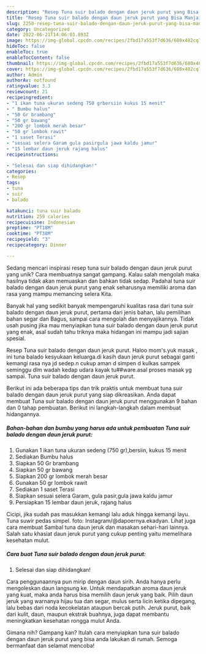 ```yaml
---
description: "Resep Tuna suir balado dengan daun jeruk purut yang Bisa Manjain Lidah"
title: "Resep Tuna suir balado dengan daun jeruk purut yang Bisa Manjain Lidah"
slug: 2250-resep-tuna-suir-balado-dengan-daun-jeruk-purut-yang-bisa-manjain-lidah
category: Uncategorized
date: 2022-06-21T14:06:03.893Z
image: https://img-global.cpcdn.com/recipes/2fbd17a553f7d636/680x482cq70/tuna-suir-balado-dengan-daun-jeruk-purut-foto-resep-utama.jpg
hideToc: false
enableToc: true
enableTocContent: false
thumbnail: https://img-global.cpcdn.com/recipes/2fbd17a553f7d636/680x482cq70/tuna-suir-balado-dengan-daun-jeruk-purut-foto-resep-utama.jpg
cover: https://img-global.cpcdn.com/recipes/2fbd17a553f7d636/680x482cq70/tuna-suir-balado-dengan-daun-jeruk-purut-foto-resep-utama.jpg
author: Admin
authorAv: notfound
ratingvalue: 3.3
reviewcount: 21
recipeingredient:
- "1 ikan tuna ukuran sedeng 750 grbersiin kukus 15 menit"
- " Bumbu halus"
- "50 Gr brambang"
- "50 gr bawang"
- "200 gr lombok merah besar"
- "50 gr lombok rawit"
- "1 saset Terasi"
- "sesuai selera Garam gula pasirgula jawa kaldu jamur"
- "15 lembar daun jeruk rajang halus"
recipeinstructions:

- "Selesai dan siap dihidangkan!"
categories:
- Resep
tags:
- tuna
- suir
- balado

katakunci: tuna suir balado 
nutrition: 259 calories
recipecuisine: Indonesian
preptime: "PT18M"
cooktime: "PT38M"
recipeyield: "3"
recipecategory: Dinner

---
```





Sedang mencari inspirasi resep tuna suir balado dengan daun jeruk purut yang unik? Cara membuatnya sangat gampang. Kalau salah mengolah maka hasilnya tidak akan memuaskan dan bahkan tidak sedap. Padahal tuna suir balado dengan daun jeruk purut yang enak seharusnya memiliki aroma dan rasa yang mampu memancing selera Kita.





Banyak hal yang sedikit banyak mempengaruhi kualitas rasa dari tuna suir balado dengan daun jeruk purut, pertama dari jenis bahan, lalu pemilihan bahan segar dan Bagus, sampai cara mengolah dan menyajikannya. Tidak usah pusing jika mau menyiapkan tuna suir balado dengan daun jeruk purut yang enak,      asal sudah tahu triknya maka hidangan ini mampu jadi sajian spesial.














Resep Tuna suir balado dengan daun jeruk purut. Haloo mom&#39;s.yuk masak , ini tuna balado kesyukaan keluarga.di kasih daun jeruk purut sebagai ganti kemangi rasa nya jd sedep.n cukup aman d simpen d kulkas sampek seminggu dlm wadah kedap udara kayak tu##ware.asal proses masak yg sampai. Tuna suir balado dengan daun jeruk purut.






Berikut ini ada beberapa tips dan trik praktis untuk membuat tuna suir balado dengan daun jeruk purut yang siap dikreasikan. Anda dapat membuat Tuna suir balado dengan daun jeruk purut menggunakan 9 bahan dan 0 tahap pembuatan. Berikut ini langkah-langkah dalam membuat hidangannya.

<!--inarticleads1-->

##### Bahan-bahan dan bumbu yang harus ada untuk pembuatan Tuna suir balado dengan daun jeruk purut:

1. Gunakan 1 ikan tuna ukuran sedeng (750 gr),bersiin, kukus 15 menit
1. Sediakan  Bumbu halus
1. Siapkan 50 Gr brambang
1. Siapkan 50 gr bawang
1. Siapkan 200 gr lombok merah besar
1. Gunakan 50 gr lombok rawit
1. Sediakan 1 saset Terasi
1. Siapkan sesuai selera Garam, gula pasir,gula jawa kaldu jamur
1. Persiapkan 15 lembar daun jeruk, rajang halus


Cicipi, jika sudah pas masukkan kemangi lalu aduk hingga kemangi layu. Tuna suwir pedas simpel. foto: Instagram/@dapoernya.ekadyan. Lihat juga cara membuat Sambal tuna daun jeruk dan masakan sehari-hari lainnya. Salah satu khasiat daun jeruk purut yang cukup penting yaitu memelihara kesehatan mulut. 

<!--inarticleads2-->

##### Cara buat Tuna suir balado dengan daun jeruk purut:


1. Selesai dan siap dihidangkan!

Cara penggunaannya pun mirip dengan daun sirih. Anda hanya perlu mengoleskan daun langsung ke. Untuk mendapatkan aroma daun jeruk yang kuat, maka anda harus bisa memilih daun jeruk yang baik. Pilih daun jeruk yang warnanya hijau tua dan segar, mulus serta licin ketika dipegang, lalu bebas dari noda kecokelatan ataupun bercak putih. Jeruk purut, baik dari kulit, daun, maupun ekstrak buahnya, juga dapat membantu meningkatkan kesehatan rongga mulut Anda. 

Gimana nih? Gampang kan? Itulah cara menyiapkan tuna suir balado dengan daun jeruk purut yang bisa anda lakukan di rumah. Semoga bermanfaat dan selamat mencoba!
